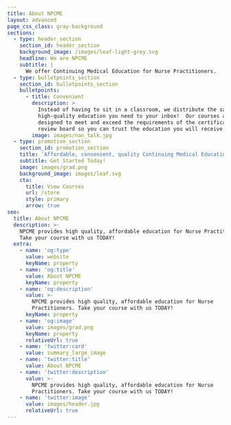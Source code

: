 ```yaml
---
title: About NPCME
layout: advanced
page_css_class: gray-background
sections:
  - type: header_section
    section_id: header_section
    background_image: /images/leaf-light-grey.svg
    headline: We are NPCME
    subtitle: |
      We offer Continuing Medical Education for Nurse Practitioners.
  - type: bulletpoints_section
    section_id: bulletpoints_section
    bulletpoints:
      - title: Convenient
        description: >
          Instead of having to sit in a classroom, we distribute the same
          high-quality education you need to your inbox!  Our courses are
          designed to meet and exceed the requirements of the certification
          review board so you can trust the education you will receive.
        image: images/nan_talk.jpg
  - type: promotion_section
    section_id: promotion_section
    title: 'Affordable, convenient, quality Continuing Medical Education.'
    subtitle: Get Started Today!
    image: images/grad.png
    background_image: images/leaf.svg
    cta:
      title: View Courses
      url: /store
      style: primary
      arrow: true
seo:
  title: About NPCME
  description: >-
    NPCME provides high quality, affordable education for Nurse Practitioners.
    Take your course with us TODAY!
  extra:
    - name: 'og:type'
      value: website
      keyName: property
    - name: 'og:title'
      value: About NPCME
      keyName: property
    - name: 'og:description'
      value: >-
        NPCME provides high quality, affordable education for Nurse
        Practitioners. Take your course with us TODAY!
      keyName: property
    - name: 'og:image'
      value: images/grad.png
      keyName: property
      relativeUrl: true
    - name: 'twitter:card'
      value: summary_large_image
    - name: 'twitter:title'
      value: About NPCME
    - name: 'twitter:description'
      value: >-
        NPCME provides high quality, affordable education for Nurse
        Practitioners. Take your course with us TODAY!
    - name: 'twitter:image'
      value: images/header.jpg
      relativeUrl: true
---
```

